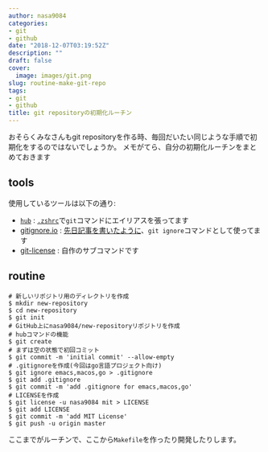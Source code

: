 ```yaml
---
author: nasa9084
categories:
- git
- github
date: "2018-12-07T03:19:52Z"
description: ""
draft: false
cover:
  image: images/git.png
slug: routine-make-git-repo
tags:
- git
- github
title: git repositoryの初期化ルーチン
---
```



おそらくみなさんもgit repositoryを作る時、毎回だいたい同じような手順で初期化をするのではないでしょうか。
メモがてら、自分の初期化ルーチンをまとめておきます

## tools

使用しているツールは以下の通り:

* [`hub`](https://github.com/github/hub) : [`.zshrc`](https://github.com/nasa9084/dotfiles/blob/master/.zshrc#L152)で`git`コマンドにエイリアスを張ってます
* [gitignore.io](https://gitignore.io) : [先日記事を書いたように](/gitignore-from-cli/)、`git ignore`コマンドとして使ってます
* [git-license](https://github.com/nasa9084/git-license) : 自作のサブコマンドです

## routine

``` shell
# 新しいリポジトリ用のディレクトリを作成
$ mkdir new-repository
$ cd new-repository
$ git init
# GitHub上にnasa9084/new-repositoryリポジトリを作成
# hubコマンドの機能
$ git create
# まずは空の状態で初回コミット
$ git commit -m 'initial commit' --allow-empty
# .gitignoreを作成(今回はgo言語プロジェクト向け)
$ git ignore emacs,macos,go > .gitignore
$ git add .gitignore
$ git commit -m 'add .gitignore for emacs,macos,go'
# LICENSEを作成
$ git license -u nasa9084 mit > LICENSE
$ git add LICENSE
$ git commit -m 'add MIT License'
$ git push -u origin master
```

ここまでがルーチンで、ここから`Makefile`を作ったり開発したりします。



